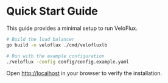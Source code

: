 # Quick Start Guide

This guide provides a minimal setup to run VeloFlux.

```bash
# Build the load balancer
go build -o veloflux ./cmd/velofluxlb

# Run with the example configuration
./veloflux -config config/config.example.yaml
```

Open <http://localhost> in your browser to verify the installation.
